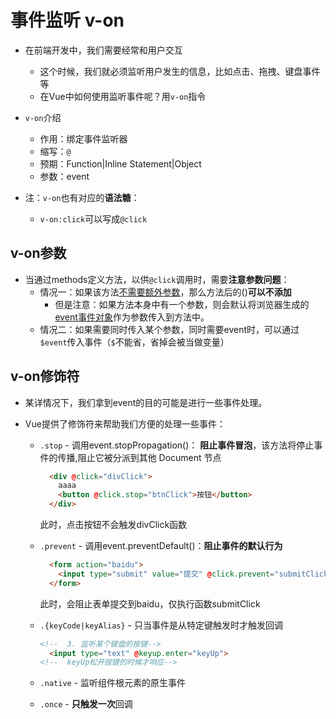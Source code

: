 # 事件监听 v-on

* 在前端开发中，我们需要经常和用户交互
  * 这个时候，我们就必须监听用户发生的信息，比如点击、拖拽、键盘事件等
  * 在Vue中如何使用监听事件呢？用`v-on`指令
* `v-on`介绍
  * 作用：绑定事件监听器
  * 缩写：`@`
  * 预期：Function|Inline Statement|Object
  * 参数：event

* 注：`v-on`也有对应的**语法糖**：
  * `v-on:click`可以写成`@click`

## v-on参数

* 当通过methods定义方法，以供`@click`调用时，需要**注意参数问题**：
  * 情况一：如果该方法<u>不需要额外参数</u>，那么方法后的()**可以不添加**
    * 但是注意：如果方法本身中有一个参数，则会默认将浏览器生成的<u>event事件对象</u>作为参数传入到方法中。
  * 情况二：如果需要同时传入某个参数，同时需要event时，可以通过`$event`传入事件（`$`不能省，省掉会被当做变量）

## v-on修饰符

* 某详情况下，我们拿到event的目的可能是进行一些事件处理。

* Vue提供了修饰符来帮助我们方便的处理一些事件：

  * `.stop` - 调用event.stopPropagation()：  **阻止事件冒泡**，该方法将停止事件的传播,阻止它被分派到其他 Document 节点

    ```HTML
      <div @click="divClick">
        aaaa
        <button @click.stop="btnClick">按钮</button>
      </div>
    ```

    此时，点击按钮不会触发divClick函数

  * `.prevent` - 调用event.preventDefault()：**阻止事件的默认行为**

    ```HTML
      <form action="baidu">
        <input type="submit" value="提交" @click.prevent="submitClick">
      </form>
    ```

    此时，会阻止表单提交到baidu，仅执行函数submitClick

  * `.{keyCode|keyAlias}` - 只当事件是从特定键触发时才触发回调

    ```html
    <!--  3. 监听某个键盘的按键-->
      <input type="text" @keyup.enter="keyUp">
    <!--  keyUp松开按键的时候才响应-->
    ```

  * `.native` - 监听组件根元素的原生事件

  * `.once` - **只触发一次**回调

